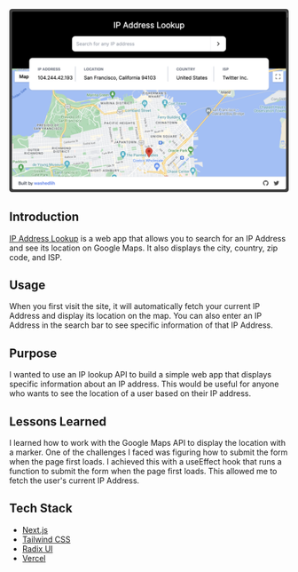 ![image](/public/iplookup.png)

## Introduction

[IP Address Lookup](https://ipsearch.vercel.app/) is a web app that allows you to search for an IP Address and see its location on Google Maps. It also displays the city, country, zip code, and ISP.

## Usage

When you first visit the site, it will automatically fetch your current IP Address and display its location on the map. You can also enter an IP Address in the search bar to see specific information of that IP Address.

## Purpose

I wanted to use an IP lookup API to build a simple web app that displays specific information about an IP address. This would be useful for anyone who wants to see the location of a user based on their IP address.

## Lessons Learned

I learned how to work with the Google Maps API to display the location with a marker. One of the challenges I faced was figuring how to submit the form when the page first loads. I achieved this with a useEffect hook that runs a function to submit the form when the page first loads. This allowed me to fetch the user's current IP Address.

## Tech Stack

- [Next.js](https://nextjs.org/)
- [Tailwind CSS](https://tailwindcss.com/)
- [Radix UI](https://www.radix-ui.com/)
- [Vercel](https://vercel.com/)
